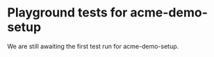 # Playground tests for acme-demo-setup
We are still awaiting the first test run for acme-demo-setup.
